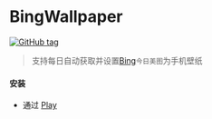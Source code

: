 # BingWallpaper

[![GitHub tag](https://img.shields.io/github/tag/liaoheng/BingWallpaper.svg)]()

>支持每日自动获取并设置[Bing](https://www.bing.com)`今日美图`为手机壁纸

#### 安装
- 通过 [Play](https://play.google.com/store/apps/details?id=me.liaoheng.bingwallpaper)